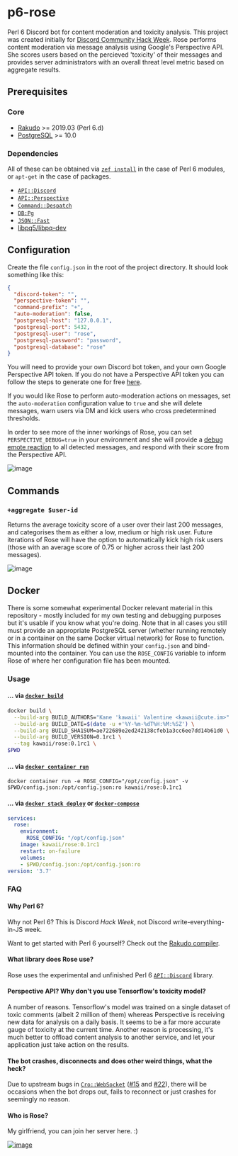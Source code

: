 # p6-rose
Perl 6 Discord bot for content moderation and toxicity analysis. This project was created initially for [Discord Community Hack Week](https://blog.discordapp.com/discord-community-hack-week-build-and-create-alongside-us-6b2a7b7bba33). Rose performs content moderation via message analysis using Google's Perspective API. She scores users based on the percieved 'toxicity' of their messages and provides server administrators with an overall threat level metric based on aggregate results. 

## Prerequisites

### Core
- [Rakudo](https://rakudo.org/files) >= 2019.03 (Perl 6.d)
- [PostgreSQL](https://www.postgresql.org/download/) >= 10.0

### Dependencies
All of these can be obtained via [`zef install`](https://github.com/ugexe/zef) in the case of Perl 6 modules, or `apt-get` in the case of packages.
- [`API::Discord`](https://github.com/shuppet/p6-api-discord)
- [`API::Perspective`](https://github.com/shuppet/p6-api-perspective)
- [`Command::Despatch`](https://github.com/shuppet/p6-command-despatch)
- [`DB:Pg`](https://github.com/CurtTilmes/perl6-dbpg)
- [`JSON::Fast`](https://github.com/timo/json_fast)
- [libpq5/libpq-dev](https://packages.debian.org/jessie/libpq-dev)

## Configuration
Create the file `config.json` in the root of the project directory. It should look something like this:
```json
{
  "discord-token": "",
  "perspective-token": "",
  "command-prefix": "+",
  "auto-moderation": false,
  "postgresql-host": "127.0.0.1",
  "postgresql-port": 5432,
  "postgresql-user": "rose",
  "postgresql-password": "password",
  "postgresql-database": "rose"
}
```
You will need to provide your own Discord bot token, and your own Google Perspective API token. If you do not have a Perspective API token you can follow the steps to generate one for free [here](https://github.com/conversationai/perspectiveapi/blob/master/quickstart.md#perspective-api-quickstart).

If you would like Rose to perform auto-moderation actions on messages, set the `auto-moderation` configuration value to `true` and she will delete messages, warn users via DM and kick users who cross predetermined thresholds.

In order to see more of the inner workings of Rose, you can set `PERSPECTIVE_DEBUG=true` in your environment and she will provide a [debug emote reaction](https://github.com/kawaii/p6-rose/blob/07468651766834812a4fe6842bec863097acb647/lib/Rose/Controller/Actions.pm6#L25-L37) to all detected messages, and respond with their score from the Perspective API.

![image](https://user-images.githubusercontent.com/12242877/60193711-10d8b300-9830-11e9-9da4-4ccc785bfbc6.png)

## Commands

### `+aggregate $user-id`

Returns the average toxicity score of a user over their last 200 messages, and categorises them as either a low, medium or high risk user. Future iterations of Rose will have the option to automatically kick high risk users (those with an average score of 0.75 or higher across their last 200 messages).

![image](https://user-images.githubusercontent.com/12242877/60301309-f2a2ae00-9928-11e9-9dae-4d0076fdb7d7.png)

## Docker

There is some somewhat experimental Docker relevant material in this repository - mostly included for my own testing and debugging purposes but it's usable if you know what you're doing. Note that in all cases you still must provide an appropriate PostgreSQL server (whether running remotely or in a container on the same Docker virtual network) for Rose to function. This information should be defined within your `config.json` and bind-mounted into the container. You can use the `ROSE_CONFIG` variable to inform Rose of where her configuration file has been mounted.

### Usage

#### ... via [`docker build`](https://docs.docker.com/engine/reference/commandline/build/)
```sh
docker build \
  --build-arg BUILD_AUTHORS="Kane 'kawaii' Valentine <kawaii@cute.im>" \
  --build-arg BUILD_DATE=$(date -u +'%Y-%m-%dT%H:%M:%SZ') \
  --build-arg BUILD_SHA1SUM=ae722689e2ed242138cfeb1a3cc6ee7dd14b61d0 \
  --build-arg BUILD_VERSION=0.1rc1 \
  --tag kawaii/rose:0.1rc1 \
$PWD

```

#### ... via [`docker container run`](https://docs.docker.com/engine/reference/commandline/container_run/)

```
docker container run -e ROSE_CONFIG="/opt/config.json" -v $PWD/config.json:/opt/config.json:ro kawaii/rose:0.1rc1  
```

#### ... via [`docker stack deploy`](https://docs.docker.com/engine/reference/commandline/stack_deploy/) or [`docker-compose`](https://github.com/docker/compose)

```yaml
services:
  rose:
    environment:
      ROSE_CONFIG: "/opt/config.json"
    image: kawaii/rose:0.1rc1
    restart: on-failure
    volumes:
    - $PWD/config.json:/opt/config.json:ro
version: '3.7'
```

### FAQ

#### Why Perl 6?

Why not Perl 6? This is Discord _Hack Week_, not Discord write-everything-in-JS week.

Want to get started with Perl 6 yourself? Check out the [Rakudo compiler](https://rakudo.org/).

#### What library does Rose use?

Rose uses the experimental and unfinished Perl 6 [`API::Discord`](https://github.com/shuppet/p6-api-discord) library.

#### Perspective API? Why don't you use Tensorflow's toxicity model?

A number of reasons. Tensorflow's model was trained on a single dataset of toxic comments (albeit 2 million of them) whereas Perspective is receiving new data for analysis on a daily basis. It seems to be a far more accurate gauge of toxicity at the current time. Another reason is processing, it's much better to offload content analysis to another service, and let your application just take action on the results.

#### The bot crashes, disconnects and does other weird things, what the heck?

Due to upstream bugs in [`Cro::WebSocket`](https://github.com/croservices/cro-websocket) ([#15](https://github.com/croservices/cro-websocket/issues/15) and [#22](https://github.com/croservices/cro-websocket/issues/22)), there will be occasions when the bot drops out, fails to reconnect or just crashes for seemingly no reason.

#### Who is Rose?

My girlfriend, you can join her server here. :)

[![image](https://discordapp.com/api/guilds/262268073363505164/embed.png?style=banner2)](https://discord.gg/cute)

